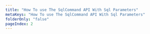 ```yaml
---
title: "How To use The SqlCommand API With Sql Parameters"
metaKeys: "How To use The SqlCommand API With Sql Parameters"
folderOnly: "false"
pageIndex: 2
---
```


